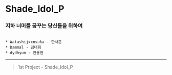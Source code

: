 # Shade_Idol_P

### 지하 너머를 꿈꾸는 당신들을 위하여


```

* Watashijxxnsuka - 한서준
* Dammal - 김대휘
* dydhyun - 안용현

```

----------------------------------

> 1st Project - Shade_Idol_P

